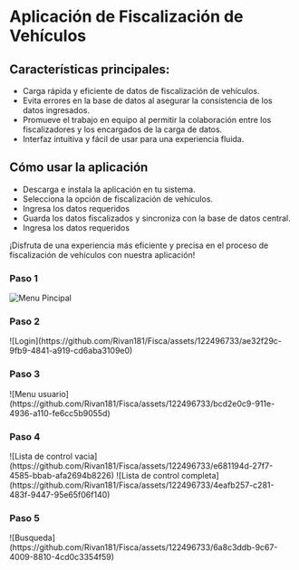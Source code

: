 
</head>
<body>
  <h1>Aplicación de Fiscalización de Vehículos</h1>
  
  <h2>Características principales:</h2>
  <ul>
    <li>Carga rápida y eficiente de datos de fiscalización de vehículos.</li>
    <li>Evita errores en la base de datos al asegurar la consistencia de los datos ingresados.</li>
    <li>Promueve el trabajo en equipo al permitir la colaboración entre los fiscalizadores y los encargados de la carga de datos.</li>
    <li>Interfaz intuitiva y fácil de usar para una experiencia fluida.</li>
  </ul>

  <h2>Cómo usar la aplicación</h2>
 <ul>
    <li>Descarga e instala la aplicación en tu sistema.</li>
    <li>Selecciona la opción de fiscalización de vehículos.</li>
    <li>Ingresa los datos requeridos</li>
    <li>Guarda los datos fiscalizados y sincroniza con la base de datos central.</li>
   <li>Ingresa los datos requeridos</li>
  </ul>


¡Disfruta de una experiencia más eficiente y precisa en el proceso de fiscalización de vehículos con nuestra aplicación!

<h3>Paso 1</h3>

![Menu Pincipal](https://github.com/Rivan181/Fisca/assets/122496733/f3c30a03-3e6e-4c87-8d81-712228720d6b)

<h3>Paso 2</h3>
![Login](https://github.com/Rivan181/Fisca/assets/122496733/ae32f29c-9fb9-4841-a919-cd6aba3109e0)

<h3>Paso 3</h3>
![Menu usuario](https://github.com/Rivan181/Fisca/assets/122496733/bcd2e0c9-911e-4936-a110-fe6cc5b9055d)

<h3>Paso 4</h3>
![Lista de control vacia](https://github.com/Rivan181/Fisca/assets/122496733/e681194d-27f7-4585-bbab-afa2694b8226)
![Lista de control completa](https://github.com/Rivan181/Fisca/assets/122496733/4eafb257-c281-483f-9447-95e65f06f140)

<h3>Paso 5</h3>
![Busqueda](https://github.com/Rivan181/Fisca/assets/122496733/6a8c3ddb-9c67-4009-8810-4cd0c3354f59)

  
</body>
